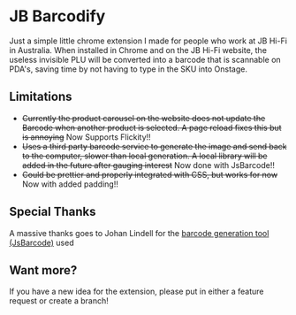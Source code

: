 # JB Barcodify
Just a simple little chrome extension I made for people who work at JB Hi-Fi in Australia. When installed in Chrome and on the JB Hi-Fi website, the useless invisible PLU will be converted into a barcode that is scannable on PDA's, saving time by not having to type in the SKU into Onstage.
## Limitations
- ~~Currently the product carousel on the website does not update the Barcode when another product is selected. A page reload fixes this but is annoying~~ Now Supports Flickity!!
- ~~Uses a third party barcode service to generate the image and send back to the computer, slower than local generation. A local library will be added in the future after gauging interest~~ Now done with JsBarcode!!
- ~~Could be prettier and properly integrated with CSS, but works for now~~ Now with added padding!!

## Special Thanks
A massive thanks goes to Johan Lindell for the [barcode generation tool (JsBarcode)](https://github.com/lindell/JsBarcode) used

## Want more?
If you have a new idea for the extension, please put in either a feature request or create a branch!
